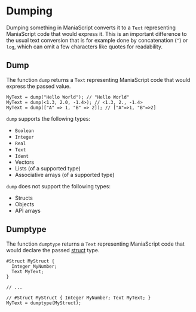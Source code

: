# Dumping
Dumping something in ManiaScript converts it to a `Text` representing ManiaScript code that would express it. This is an important difference to the usual text conversion that is for example done by concatenation (`^`) or `log`, which can omit a few characters like quotes for readability.

## Dump
The function `dump` returns a `Text` representing ManiaScript code that would express the passed value.

```maniascript
MyText = dump("Hello World"); // "Hello World"
MyText = dump(<1.3, 2.0, -1.4>); // <1.3, 2., -1.4>
MyText = dump(["A" => 1, "B" => 2]); // ["A"=>1, "B"=>2]
```

`dump` supports the following types:
- `Boolean`
- `Integer`
- `Real`
- `Text`
- `Ident`
- Vectors
- Lists (of a supported type)
- Associative arrays (of a supported type)

`dump` does not support the following types:
- Structs
- Objects
- API arrays

## Dumptype
The function `dumptype` returns a `Text` representing ManiaScript code that would declare the passed [struct](/basics/types.html#struct) type.

```maniascript
#Struct MyStruct {
  Integer MyNumber;
  Text MyText;
}

// ...

// #Struct MyStruct { Integer MyNumber; Text MyText; }
MyText = dumptype(MyStruct);
```
